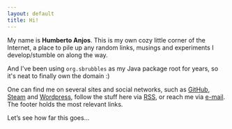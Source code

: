 ```yaml
---
layout: default
title: Hi!
---
```


My name is **Humberto Anjos**. This is my own cozy little corner of the Internet, a place to pile up any random links, musings and experiments I develop/stumble on along the way. 

And I've been using `org.sbrubbles` as my Java package root for years, so it's neat to finally own the domain :) 

One can find me on several sites and social networks, such as [GitHub](https://github.com/hanjos), [Steam](https://steamcommunity.com/id/topunchgarlic) and [Wordpress](https://patosdoinferno.wordpress.com/author/humanjos/), follow the stuff here via [RSS](/feed.xml), or reach me via [e-mail](mailto:h.anjos@sbrubbles.org). The footer holds the most relevant links.

Let’s see how far this goes...
